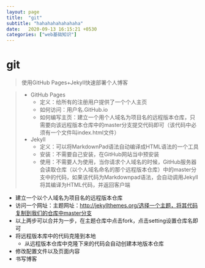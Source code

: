 ```yaml
---
layout: page
title:  "git"
subtitle: "hahahahahahahaha"
date:   2020-09-13 16:15:21 +0530
categories: ["web基础知识"]
---
```


# git 
> 使用GitHub Pages+Jekyll快速部署个人博客

> - GitHub Pages
>     - 定义：给所有的注册用户提供了一个个人主页
>     - 如何访问：用户名.GitHub.io
>     - 如何编写主页：建立一个用个人域名为项目名的远程版本仓库，只需要向该远程版本仓库中的master分支提交代码即可（该代码中必须有一个文件叫index.html文件）
> - Jekyll
>     - 定义：可以将MarkdownPad语法自动编译成HTML语法的一个工具
>     - 安装：不需要自己安装，在GitHub网站当中预安装
>     - 使用：不需要人为使用，当你请求个人域名的时候，GitHub服务器会读取仓库（以个人域名命名的那个远程版本仓库）中的master分支中的代码，如果该代码为Markdownpad语法，会自动调用Jekyll将其编译为HTML代码，并返回客户端

- 建立一个以个人域名为项目名的远程版本仓库
- 访问一个网址：主题网址：http://jekyllthemes.org/选择一个主题，将其代码复制到我们的仓库中master分支
- 以上两步可以合并为一步，在主题仓库中点击fork，点击setting设置仓库名即可
- 将远程版本库中的代码克隆到本地
    - 从远程版本仓库中克隆下来的代码会自动创建本地版本仓库
- 修改配置文件以及页面内容
- 书写博客